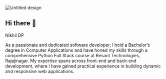 ![Untitled design](https://github.com/Nikhil10422/Nikhil10422/assets/123402914/655f346f-8b88-4f3e-a331-55baf0596a07)

## Hi there 👋

Nikhil DP

As a passionate and dedicated software developer, I hold a Bachelor’s degree in Computer Applications and have honed my skills through a comprehensive Python Full Stack course at Besant Technologies, Rajajinagar. My expertise spans across front-end and back-end development, where I have gained practical experience in building dynamic and responsive web applications.




<!--
**Nikhil10422/Nikhil10422** is a ✨ _special_ ✨ repository because its `README.md` (this file) appears on your GitHub profile.

Here are some ideas to get you started:

- 🔭 I’m currently working on ...
- 🌱 I’m currently learning ...
- 👯 I’m looking to collaborate on ...
- 🤔 I’m looking for help with ...
- 💬 Ask me about ...
- 📫 How to reach me: ...
- 😄 Pronouns: ...
- ⚡ Fun fact: ...
-->
